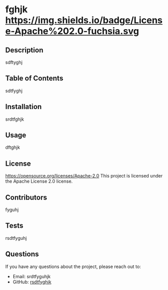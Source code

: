 # fghjk https://img.shields.io/badge/License-Apache%202.0-fuchsia.svg
  
## Description
sdftyghj

## Table of Contents
sdtfyghj

## Installation
srdtfghjk

## Usage
dftghjk

## License

https://opensource.org/licenses/Apache-2.0
This project is licensed under the Apache License 2.0 license.

## Contributors
fyguhj

## Tests
rsdtfyguhj

## Questions
If you have any questions about the project, please reach out to:
- Email: srdtfyguhjk
- GitHub: [rsdtfyghjk](https://github.com/rsdtfyghjk)
